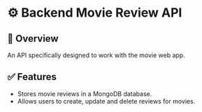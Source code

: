 # ⚙️ Backend Movie Review API

## 🚗 Overview
An API specifically designed to work with the movie web app.

## ✅ Features
* Stores movie reviews in a MongoDB database.
* Allows users to create, update and delete reviews for movies.
